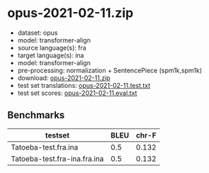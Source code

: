 # opus-2021-02-11.zip

* dataset: opus
* model: transformer-align
* source language(s): fra
* target language(s): ina
* model: transformer-align
* pre-processing: normalization + SentencePiece (spm1k,spm1k)
* download: [opus-2021-02-11.zip](https://object.pouta.csc.fi/Tatoeba-MT-models/fra-ina/opus-2021-02-11.zip)
* test set translations: [opus-2021-02-11.test.txt](https://object.pouta.csc.fi/Tatoeba-MT-models/fra-ina/opus-2021-02-11.test.txt)
* test set scores: [opus-2021-02-11.eval.txt](https://object.pouta.csc.fi/Tatoeba-MT-models/fra-ina/opus-2021-02-11.eval.txt)

## Benchmarks

| testset               | BLEU  | chr-F |
|-----------------------|-------|-------|
| Tatoeba-test.fra.ina 	| 0.5 	| 0.132 |
| Tatoeba-test.fra-ina.fra.ina 	| 0.5 	| 0.132 |

